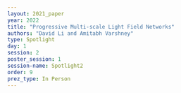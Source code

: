```yaml
---
layout: 2021_paper
year: 2022
title: "Progressive Multi-scale Light Field Networks"
authors: "David Li and Amitabh Varshney"
type: Spotlight
day: 1
session: 2
poster_session: 1
session-name: Spotlight2
order: 9
prez_type: In Person
---
```

